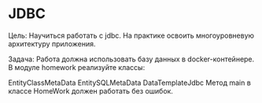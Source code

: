 # JDBC 
Цель:
  Научиться работать с jdbc.
  На практике освоить многоуровневую архитектуру приложения.

Задача: 
  Работа должна использовать базу данных в docker-контейнере.
  В модуле homework реализуйте классы:

  EntityClassMetaData
  EntitySQLMetaData
  DataTemplateJdbc
  Метод main в классе HomeWork должен работать без ошибок.